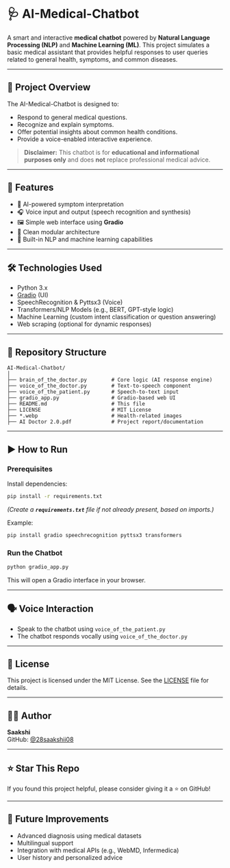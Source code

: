 
# 🩺 AI-Medical-Chatbot

A smart and interactive **medical chatbot** powered by **Natural Language Processing (NLP)** and **Machine Learning (ML)**. This project simulates a basic medical assistant that provides helpful responses to user queries related to general health, symptoms, and common diseases.

---

## 🧠 Project Overview

The AI-Medical-Chatbot is designed to:

- Respond to general medical questions.
- Recognize and explain symptoms.
- Offer potential insights about common health conditions.
- Provide a voice-enabled interactive experience.

> **Disclaimer:** This chatbot is for **educational and informational purposes only** and does **not** replace professional medical advice.

---

## 🚀 Features

- 🤖 AI-powered symptom interpretation
- 🎧 Voice input and output (speech recognition and synthesis)
- 🖼️ Simple web interface using **Gradio**
- 📂 Clean modular architecture
- 🧪 Built-in NLP and machine learning capabilities

---

## 🛠️ Technologies Used

- Python 3.x
- [Gradio](https://gradio.app/) (UI)
- SpeechRecognition & Pyttsx3 (Voice)
- Transformers/NLP Models (e.g., BERT, GPT-style logic)
- Machine Learning (custom intent classification or question answering)
- Web scraping (optional for dynamic responses)

---

## 📂 Repository Structure

```
AI-Medical-Chatbot/
│
├── brain_of_the_doctor.py        # Core logic (AI response engine)
├── voice_of_the_doctor.py        # Text-to-speech component
├── voice_of_the_patient.py       # Speech-to-text input
├── gradio_app.py                 # Gradio-based web UI
├── README.md                     # This file
├── LICENSE                       # MIT License
├── *.webp                        # Health-related images
├── AI Doctor 2.0.pdf             # Project report/documentation
```

---

## ▶️ How to Run

### Prerequisites

Install dependencies:

```bash
pip install -r requirements.txt
```

*(Create a **`requirements.txt`** file if not already present, based on imports.)*

Example:

```bash
pip install gradio speechrecognition pyttsx3 transformers
```

### Run the Chatbot

```bash
python gradio_app.py
```

This will open a Gradio interface in your browser.

---

## 🗣️ Voice Interaction

- Speak to the chatbot using `voice_of_the_patient.py`
- The chatbot responds vocally using `voice_of_the_doctor.py`

---

## 📃 License

This project is licensed under the MIT License. See the [LICENSE](./LICENSE) file for details.

---

## 👷‍♀️ Author

**Saakshi**  
GitHub: [@28saakshii08](https://github.com/28saakshii08)

---

## ⭐️ Star This Repo

If you found this project helpful, please consider giving it a ⭐ on GitHub!

---

## 📌 Future Improvements

- Advanced diagnosis using medical datasets
- Multilingual support
- Integration with medical APIs (e.g., WebMD, Infermedica)
- User history and personalized advice
